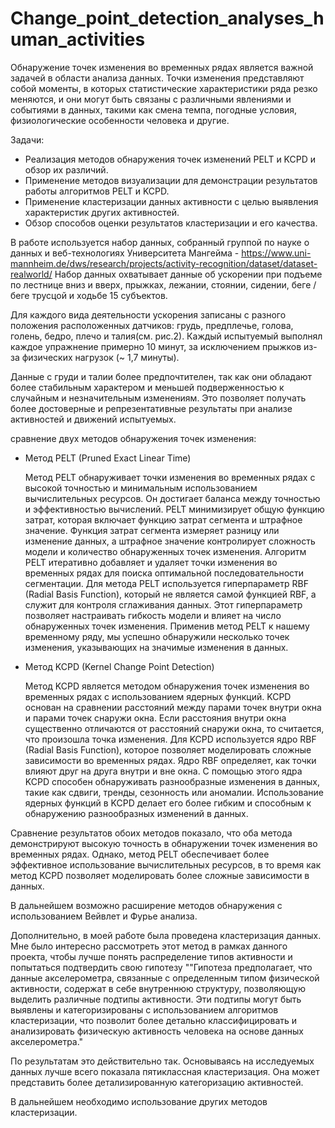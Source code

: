 # Change_point_detection_analyses_human_activities

Обнаружение точек изменения во временных рядах является важной задачей в области анализа данных. Точки изменения представляют собой моменты, в которых статистические характеристики ряда резко меняются, и они могут быть связаны с различными явлениями и событиями в данных, такими как смена темпа, погодные условия, физиологические особенности человека и другие.


Задачи:

- Реализация методов обнаружения точек изменений PELT и KCPD и обзор их различий. 
- Применение методов визуализации для демонстрации результатов работы алгоритмов PELT и KCPD. 
- Применение кластеризации данных активности с целью выявления характеристик других активностей. 
- Обзор способов оценки результатов кластеризации и его качества. 


В работе используется набор данных, собранный группой по науке о данных и веб-технологиях Университета Мангейма - https://www.uni-mannheim.de/dws/research/projects/activity-recognition/dataset/dataset-realworld/
Набор данных охватывает данные об ускорении при подъеме по лестнице вниз и вверх, прыжках, лежании, стоянии, сидении, беге / беге трусцой и ходьбе 15 субъектов. 

Для каждого вида деятельности ускорения записаны с разного положения расположенных датчиков: грудь, предплечье, голова, голень, бедро, плечо и талия(см. рис.2). Каждый испытуемый выполнял каждое упражнение примерно 10 минут, за исключением прыжков из-за физических нагрузок (~ 1,7 минуты). 
 
Данные с груди и талии  более предпочтителен, так как они обладают более стабильным характером и меньшей подверженностью к случайным и незначительным изменениям. Это позволяет получать более достоверные и репрезентативные результаты при анализе активностей и движений испытуемых.



сравнение двух методов обнаружения точек изменения:

- Метод PELT (Pruned Exact Linear Time)
  
  Метод PELT обнаруживает точки изменения во временных рядах с высокой точностью и минимальным использованием вычислительных ресурсов. Он достигает баланса между точностью и эффективностью вычислений. PELT минимизирует общую функцию затрат, которая включает функцию затрат сегмента и штрафное значение. Функция затрат сегмента измеряет разницу или изменение данных, а штрафное значение контролирует сложность модели и количество обнаруженных точек изменения. Алгоритм PELT итеративно добавляет и удаляет точки изменения во временных рядах для поиска оптимальной последовательности сегментации. Для метода PELT используется гиперпараметр RBF (Radial Basis Function), который не является самой функцией RBF, а служит для контроля сглаживания данных. Этот гиперпараметр позволяет настраивать гибкость модели и влияет на число обнаруженных точек изменения. Применив метод PELT к нашему временному ряду, мы успешно обнаружили несколько точек изменения, указывающих на значимые изменения в данных.

- Метод KCPD (Kernel Change Point Detection)
  
  Метод KCPD является методом обнаружения точек изменения во временных рядах с использованием ядерных функций. KCPD основан на сравнении расстояний между парами точек внутри окна и парами точек снаружи окна. Если расстояния внутри окна существенно отличаются от расстояний снаружи окна, то считается, что произошла точка изменения. Для KCPD используется ядро RBF (Radial Basis Function), которое позволяет моделировать сложные зависимости во временных рядах. Ядро RBF определяет, как точки влияют друг на друга внутри и вне окна. С помощью этого ядра KCPD способен обнаруживать разнообразные изменения в данных, такие как сдвиги, тренды, сезонность или аномалии. Использование ядерных функций в KCPD делает его более гибким и способным к обнаружению разнообразных изменений в данных.

Сравнение результатов обоих методов показало, что оба метода демонстрируют высокую точность в обнаружении точек изменения во временных рядах. Однако, метод PELT обеспечивает более эффективное использование вычислительных ресурсов, в то время как метод KCPD позволяет моделировать более сложные зависимости в данных.

В дальнейшем возможно расширение методов обнаружения с использованием Вейвлет и Фурье анализа. 

Дополнительно, в моей работе была проведена кластеризация данных. 
Мне было интересно рассмотреть этот метод в рамках данного проекта, чтобы лучше понять распределение типов активности и попытаться подтвердить свою гипотезу ""Гипотеза предполагает, что данные акселерометра, связанные с определенным типом физической активности, содержат в себе внутреннюю структуру, позволяющую выделить различные подтипы активности. Эти подтипы могут быть выявлены и категоризированы с использованием алгоритмов кластеризации, что позволит более детально классифицировать и анализировать физическую активность человека на основе данных акселерометра."

По результатам это действительно так. Основываясь на исследуемых данных лучше всего показала пятиклассная кластеризация. Она может представить более детализированную категоризацию активностей.

В дальнейшем необходимо использование других методов кластеризации. 
